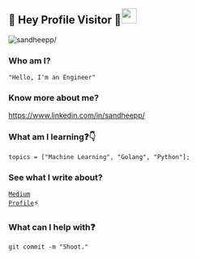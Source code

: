 ## :rainbow: Hey Profile Visitor :eyes:<img src="https://raw.githubusercontent.com/iampavangandhi/iampavangandhi/master/gifs/Hi.gif" width="30px">
<p align="left"> <img src=https://komarev.com/ghpvc/?username=sandheepp alt=sandheepp/></p>

### Who am I?
<code>"Hello, I'm an Engineer"</code>

### Know more about me?
https://www.linkedin.com/in/sandheepp/

### What am I learning:question::point_down:	
<code>topics = ["Machine Learning", "Golang", "Python"];</code>

### See what I write about?
<code>[Medium Profile](https://medium.com/@sandheepsanju)</code>:zap:  

### What can I help with:question:
<code>git commit -m "Shoot."</code>
